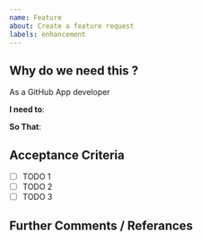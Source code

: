 ```yaml
---
name: Feature
about: Create a feature request
labels: enhancement
---
```


## Why do we need this ?

<!-- A clear and concise description of what is the feature and why you need it ? -->

As a GitHub App developer

**I need to**: 

**So That**:

## Acceptance Criteria

<!-- Add Acceptance Criteria to merge a pull request to add this feature. -->

- [ ] TODO 1
- [ ] TODO 2
- [ ] TODO 3

## Further Comments / Referances 

<!-- Any additional comments for this . -->
<!-- Add Referances to similiar features provided by any other platform or any other Rocket.Chat App(if possible)  -->